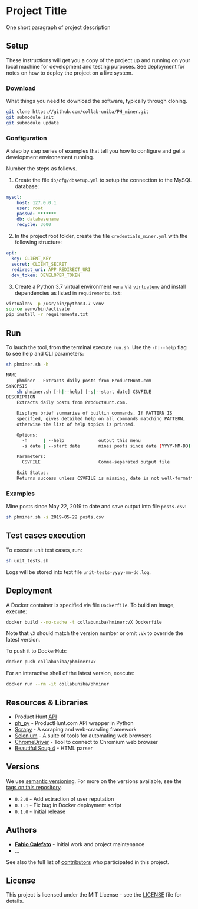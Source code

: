 # Project Title

One short paragraph of project description

## Setup

These instructions will get you a copy of the project up and running on your local machine for development and testing purposes. See deployment for notes on how to deploy the project on a live system.

### Download

What things you need to download the software, typically through cloning.

```sh
git clone https://github.com/collab-uniba/PH_miner.git
git submodule init
git submodule update
```

### Configuration

A step by step series of examples that tell you how to configure and get a development environement running.

Number the steps as follows.

1. Create the file `db/cfg/dbsetup.yml` to setup the connection to the MySQL database:

```yaml
mysql:
    host: 127.0.0.1
    user: root
    passwd: *******
    db: databasename
    recycle: 3600
```

2. In the project root folder, create the file `credentials_miner.yml` with the following structure:

```yaml
api:
  key: CLIENT_KEY
  secret: CLIENT_SECRET
  redirect_uri: APP_REDIRECT_URI
  dev_token: DEVELOPER_TOKEN
```

3. Create a Python 3.7 virtual environment `venv` via [`virtualenv`](https://virtualenv.pypa.io/en/latest/) and install dependencies as listed in `requirements.txt`:

```sh
virtualenv -p /usr/bin/python3.7 venv
source venv/bin/activate
pip install -r requirements.txt
```

## Run

To lauch the tool, from the terminal execute `run.sh`. Use the `-h|--help` flag to see help and CLI parameters:

```sh
sh phminer.sh -h

NAME
    phminer - Extracts daily posts from ProductHunt.com
SYNOPSIS
    sh phminer.sh [-h|--help] [-s|--start date] CSVFILE
DESCRIPTION
    Extracts daily posts from ProductHunt.com.

    Displays brief summaries of builtin commands. If PATTERN IS
    specified, gives detailed help on all commands matching PATTERN,
    otherwise the list of help topics is printed.

    Options:
      -h      | --help             output this menu
      -s date | --start date       mines posts since date (YYYY-MM-DD)

    Parameters:
      CSVFILE                      Comma-separated output file

    Exit Status:
    Returns success unless CSVFILE is missing, date is not well-formatted as YYYY-MM-DD, or an invalid option is given.
```

### Examples

Mine posts since May 22, 2019 to date and save output into file `posts.csv`:

```sh
sh phminer.sh -s 2019-05-22 posts.csv
```

## Test cases execution

To execute unit test cases, run:

```sh
sh unit_tests.sh
```

Logs will be stored into text file `unit-tests-yyyy-mm-dd.log`.

## Deployment

A Docker container is specified via file `Dockerfile`. To build an image, execute:

```sh
docker build --no-cache -t collabuniba/hminer:vX Dockerfile
```

Note that `vX` should match the version number or omit `:Vx` to override the latest version.

To push it to DockerHub:

```sh
docker push collabuniba/phminer:Vx
```

For an interactive shell of the latest version, execute:

```sh
docker run --rm -it collabuniba/phminer
```

## Resources & Libraries

* Product Hunt [API](https://api.producthunt.com/v1/docs)
* [ph_py](https://github.com/anatg/ph_py) - ProductHunt.com API wrapper in Python
* [Scrapy](https://scrapy.org) - A scraping and web-crawling framework
* [Selenium](https://www.seleniumhq.org) - A suite of tools for automating web browsers
* [ChromeDriver](http://chromedriver.chromium.org) - Tool to connect to Chromium web browser
* [Beautiful Soup 4](https://www.crummy.com/software/BeautifulSoup/) - HTML parser

## Versions

We use [semantic versioning](http://semver.org/). For more on the versions available, see the [tags on this repository](https://github.com/your/project/tags).

* `0.2.0` - Add extraction of user reputation
* `0.1.1` - Fix bug in Docker deployment script
* `0.1.0` - Initial release

## Authors

* **[Fabio Calefato](https://github.com/PurpleBooth)** - Initial work and project maintenance
* ...

See also the full list of [contributors](https://github.com/your/project/contributors) who participated in this project.

## License

This project is licensed under the MIT License - see the [LICENSE](LICENSE) file for details.
